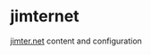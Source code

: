 jimternet
=========

[jimter.net][jimter.net] content and configuration

[jimter.net]: http://jimter.net
